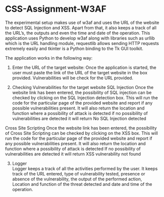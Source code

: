 # CSS-Assignment-W3AF
The experimental setup makes use of  w3af and uses the URL of the website to detect SQL Injection and XSS. Apart from that, it also keeps a track of all the URL’s, the outputs and even the time and date of the operation. 
This application uses Python to develop w3af along with libraries such as urllib which is the URL handling module, requestlib allows sending HTTP requests extremely easily and tkinter is a Python binding to the Tk GUI toolkit. 

The application works in the following way:

1. Enter the URL of the target website:
Once the application is started, the user must paste the link of the URL of the target website in the box provided. Vulnerabilities will be check for the URL provided.

2. Checking Vulnerabilities for the target website
SQL Injection
Once the website link has been entered, the possibility of SQL injection can be checked by clicking on the SQL Injection detection box. 
This will run the code for the particular page of the provided website and report if any possible vulnerabilities present.
It will also return the location and function where a possibility of attack is detected
if no possibility of vulnerabilities are detected it will return No SQL Injection detected

Cross Site Scripting
Once the website link has been entered, the possibility of Cross Site Scripting can be checked by clicking on the XSS box. 
This will run the code for the particular page of the provided website and report if any possible vulnerabilities present.
It will also return the location and function where a possibility of attack is detected
If no possibility of vulnerabilities are detected it will return XSS vulnerability not found

3. Logger 	
Logger keeps a track of all the activities performed by the user. 
It keeps track of the URL entered, type of vulnerability tested, presence or absence of the vulnerability, the output of the performed action, Location and function of the threat detected and date and time of the operation. 

